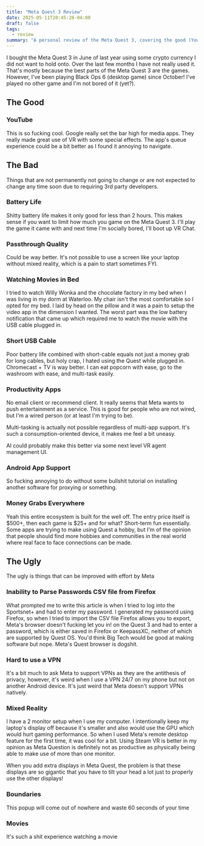 ```yaml
---
title: "Meta Quest 3 Review"
date: 2025-05-11T20:45:28-04:00
draft: false
tags:
  - review
summary: "A personal review of the Meta Quest 3, covering the good (YouTube VR), the bad (battery life, passthrough), and the ugly (productivity, money grabs)."
---
```


I bought the Meta Quest 3 in June of last year using some crypto currency I did not want to hold onto. Over the last few months I have not really used it. That's mostly because the best parts of the Meta Quest 3 are the games. However, I've been playing Black Ops 6 (desktop game) since October! I've played no other game and I'm not bored of it (yet?).

## The Good

### YouTube

This is so fucking cool. Google really set the bar high for media apps. They really made great use of VR with some special effects. The app's queue experience could be a bit better as I found it annoying to navigate.

## The Bad

Things that are not permanently not going to change or are not expected to change any time soon due to requiring 3rd party developers.

### Battery Life

Shitty battery life makes it only good for less than 2 hours. This makes sense if you want to limit how much you game on the Meta Quest 3. I'll play the game it came with and next time I'm socially bored, I'll boot up VR Chat.

### Passthrough Quality

Could be way better. It's not possible to use a screen like your laptop without mixed reality, which is a pain to start sometimes FYI.

### Watching Movies in Bed

I tried to watch Willy Wonka and the chocolate factory in my bed when I was living in my dorm at Waterloo. My chair isn't the most comfortable so I opted for my bed. I laid by head on the pillow and it was a pain to setup the video app in the dimension I wanted. The worst part was the low battery notification that came up which required me to watch the movie with the USB cable plugged in.

### Short USB Cable

Poor battery life combined with short-cable equals not just a money grab for long cables, but holy crap, I hated using the Quest while plugged in. Chromecast + TV is way better. I can eat popcorn with ease, go to the washroom with ease, and multi-task easily.

### Productivity Apps

No email client or recommend client. It really seems that Meta wants to push entertainment as a service. This is good for people who are not wired, but I'm a wired person (or at least I'm trying to be).

Multi-tasking is actually not possible regardless of multi-app support. It's such a consumption-oriented device, it makes me feel a bit uneasy.

AI could probably make this better via some next level VR agent management UI.

### Android App Support

So fucking annoying to do without some bullshit tutorial on installing another software for proxying or something.

### Money Grabs Everywhere

Yeah this entire ecosystem is built for the well off. The entry price itself is $500+, then each game is $25+ and for what? Short-term fun essentially. Some apps are trying to make using Quest a hobby, but  I'm of the opinion that people should find more hobbies and communities in the real world where real face to face connections can be made.

## The Ugly

The ugly is things that can be improved with effort by Meta

### Inability to Parse Passwords CSV file from Firefox

What prompted me to write this article is when I tried to log into the Sportsnet+ and had to enter my password. I generated my password using Firefox, so when I tried to import the CSV file Firefox allows you to export, Meta's browser doesn't fucking let you in! on the Quest 3 and had to enter a password, which is either saved in Firefox or KeepassXC, neither of which are supported by Quest OS. You'd think Big Tech would be good at making software but nope. Meta's Quest browser is dogshit.

### Hard to use a VPN

It's a bit much to ask Meta to support VPNs as they are the antithesis of privacy, however, it's weird when I use a VPN 24/7 on my phone but not on another Android device. It's just weird that Meta doesn't support VPNs natively.

### Mixed Reality

I have a 2 monitor setup when I use my computer. I intentionally keep my laptop's display off because it's smaller and also would use the GPU which would hurt gaming performance. So when I used Meta's remote desktop feature for the first time, it was cool for a bit. Using Steam VR is better in my opinion as Meta Question is definitely not as productive as physically being able to make use of more than one monitor.

When you add extra displays in Meta Quest, the problem is that these displays are so gigantic that you have to tilt your head a lot just to properly use the other displays!

### Boundaries

This popup will come out of nowhere and waste 60 seconds of your time

### Movies

It's such a shit experience watching a movie
